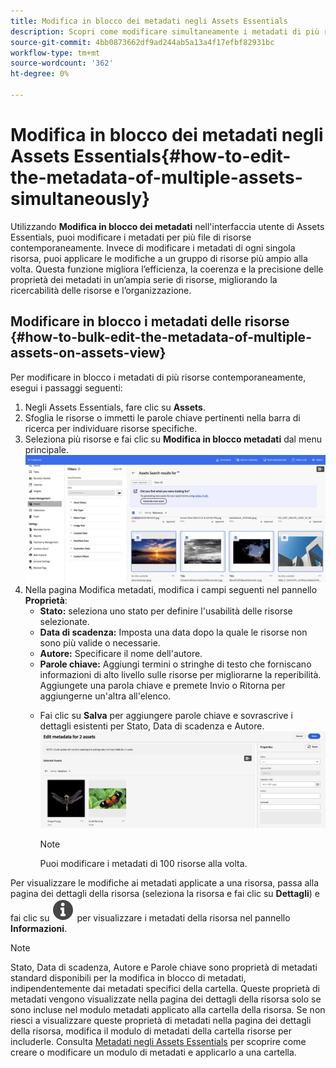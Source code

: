 ```yaml
---
title: Modifica in blocco dei metadati negli Assets Essentials
description: Scopri come modificare simultaneamente i metadati di più risorse disponibili negli Assets Essentials.
source-git-commit: 4bb0873662df9ad244ab5a13a4f17efbf82931bc
workflow-type: tm+mt
source-wordcount: '362'
ht-degree: 0%

---
```


# Modifica in blocco dei metadati negli Assets Essentials{#how-to-edit-the-metadata-of-multiple-assets-simultaneously}

Utilizzando **Modifica in blocco dei metadati** nell&#39;interfaccia utente di Assets Essentials, puoi modificare i metadati per più file di risorse contemporaneamente. Invece di modificare i metadati di ogni singola risorsa, puoi applicare le modifiche a un gruppo di risorse più ampio alla volta. Questa funzione migliora l’efficienza, la coerenza e la precisione delle proprietà dei metadati in un’ampia serie di risorse, migliorando la ricercabilità delle risorse e l’organizzazione.

## Modificare in blocco i metadati delle risorse {#how-to-bulk-edit-the-metadata-of-multiple-assets-on-assets-view}

Per modificare in blocco i metadati di più risorse contemporaneamente, esegui i passaggi seguenti:

1. Negli Assets Essentials, fare clic su **Assets**.
1. Sfoglia le risorse o immetti le parole chiave pertinenti nella barra di ricerca per individuare risorse specifiche.
1. Seleziona più risorse e fai clic su **Modifica in blocco metadati** dal menu principale.
   ![modifica in blocco dei metadati](/help/using/assets/bulk-metadata-edit.png)
1. Nella pagina Modifica metadati, modifica i campi seguenti nel pannello **Proprietà**:
   * **Stato:** seleziona uno stato per definire l&#39;usabilità delle risorse selezionate.
   * **Data di scadenza:** Imposta una data dopo la quale le risorse non sono più valide o necessarie.
   * **Autore:** Specificare il nome dell&#39;autore.
   * **Parole chiave:** Aggiungi termini o stringhe di testo che forniscano informazioni di alto livello sulle risorse per migliorarne la reperibilità. Aggiungete una parola chiave e premete Invio o Ritorna per aggiungerne un&#39;altra all&#39;elenco.
   <!--    
    * **Tags:** Click ![tags icon](/help/using/assets/tags-icon.svg) to select tags from the available options. Tags provide more specific information about the assets and enhances their discoverability. Tags already applied to the selected assets are only displayed in the **Properties** panel. If you cannot find the relevant tags, create the tags and assign them to the selected assets. See [Manage tags in Assets Essentials](/help/using/tagging-management.md) for details. -->
   * Fai clic su **Salva** per aggiungere parole chiave e <!-- Tags while--> sovrascrive i dettagli esistenti per Stato, Data di scadenza e Autore.
     ![save-bulk-metadata-edit-properties](/help/using/assets/save-bulk-metadata-edit-properties1.png)

     >[!NOTE]
     >
     >Puoi modificare i metadati di 100 risorse alla volta.

Per visualizzare le modifiche ai metadati applicate a una risorsa, passa alla pagina dei dettagli della risorsa (seleziona la risorsa e fai clic su **Dettagli**) e fai clic su ![](/help/using/assets/info-icon-solid-black.svg) per visualizzare i metadati della risorsa nel pannello **Informazioni**.

>[!NOTE]
>
>Stato, Data di scadenza, Autore e Parole chiave <!--and Tags--> sono proprietà di metadati standard disponibili per la modifica in blocco di metadati, indipendentemente dai metadati specifici della cartella. Queste proprietà di metadati vengono visualizzate nella pagina dei dettagli della risorsa solo se sono incluse nel modulo metadati applicato alla cartella della risorsa.  Se non riesci a visualizzare queste proprietà di metadati nella pagina dei dettagli della risorsa, modifica il modulo di metadati della cartella risorse per includerle. Consulta [Metadati negli Assets Essentials](/help/using/metadata.md) per scoprire come creare o modificare un modulo di metadati e applicarlo a una cartella.


